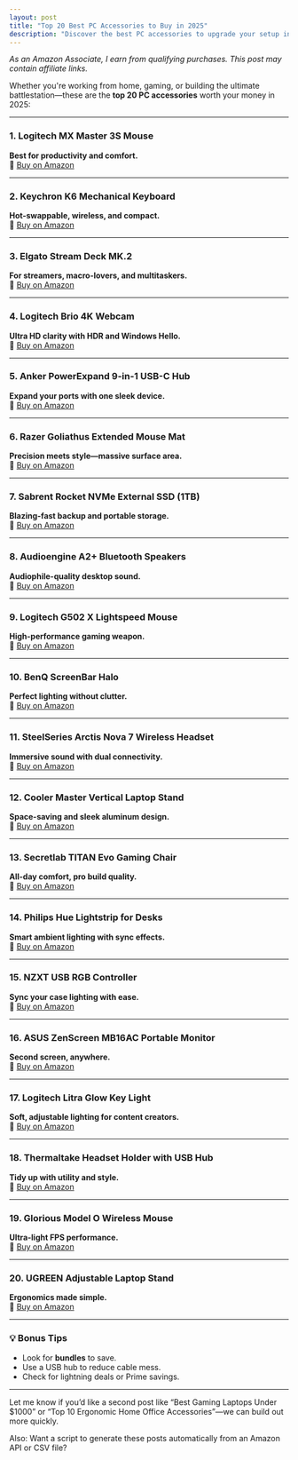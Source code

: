 ```yaml
---
layout: post
title: "Top 20 Best PC Accessories to Buy in 2025"
description: "Discover the best PC accessories to upgrade your setup in 2025. From mechanical keyboards to ergonomic chairs, here are our top picks."
---
```


*As an Amazon Associate, I earn from qualifying purchases. This post may contain affiliate links.*

Whether you're working from home, gaming, or building the ultimate battlestation—these are the **top 20 PC accessories** worth your money in 2025:

---

### 1. Logitech MX Master 3S Mouse  
**Best for productivity and comfort.**  
🔗 [Buy on Amazon](https://www.amazon.com/dp/B09HM94VDS?tag=yourtag)

---

### 2. Keychron K6 Mechanical Keyboard  
**Hot-swappable, wireless, and compact.**  
🔗 [Buy on Amazon](https://www.amazon.com/dp/B08DL6RXFS?tag=yourtag)

---

### 3. Elgato Stream Deck MK.2  
**For streamers, macro-lovers, and multitaskers.**  
🔗 [Buy on Amazon](https://www.amazon.com/dp/B097XMF9QJ?tag=yourtag)

---

### 4. Logitech Brio 4K Webcam  
**Ultra HD clarity with HDR and Windows Hello.**  
🔗 [Buy on Amazon](https://www.amazon.com/dp/B01N5UOYC4?tag=yourtag)

---

### 5. Anker PowerExpand 9-in-1 USB-C Hub  
**Expand your ports with one sleek device.**  
🔗 [Buy on Amazon](https://www.amazon.com/dp/B08D6XGVL5?tag=yourtag)

---

### 6. Razer Goliathus Extended Mouse Mat  
**Precision meets style—massive surface area.**  
🔗 [Buy on Amazon](https://www.amazon.com/dp/B08KXNWBW7?tag=yourtag)

---

### 7. Sabrent Rocket NVMe External SSD (1TB)  
**Blazing-fast backup and portable storage.**  
🔗 [Buy on Amazon](https://www.amazon.com/dp/B086B86Y8X?tag=yourtag)

---

### 8. Audioengine A2+ Bluetooth Speakers  
**Audiophile-quality desktop sound.**  
🔗 [Buy on Amazon](https://www.amazon.com/dp/B00KVEIY4E?tag=yourtag)

---

### 9. Logitech G502 X Lightspeed Mouse  
**High-performance gaming weapon.**  
🔗 [Buy on Amazon](https://www.amazon.com/dp/B0B8TRP5HT?tag=yourtag)

---

### 10. BenQ ScreenBar Halo  
**Perfect lighting without clutter.**  
🔗 [Buy on Amazon](https://www.amazon.com/dp/B08QFL68XX?tag=yourtag)

---

### 11. SteelSeries Arctis Nova 7 Wireless Headset  
**Immersive sound with dual connectivity.**  
🔗 [Buy on Amazon](https://www.amazon.com/dp/B0B6Y1FRBN?tag=yourtag)

---

### 12. Cooler Master Vertical Laptop Stand  
**Space-saving and sleek aluminum design.**  
🔗 [Buy on Amazon](https://www.amazon.com/dp/B0836P8WJP?tag=yourtag)

---

### 13. Secretlab TITAN Evo Gaming Chair  
**All-day comfort, pro build quality.**  
🔗 [Buy on Amazon](https://www.amazon.com/dp/B0991GJGGG?tag=yourtag)

---

### 14. Philips Hue Lightstrip for Desks  
**Smart ambient lighting with sync effects.**  
🔗 [Buy on Amazon](https://www.amazon.com/dp/B08M13DZFY?tag=yourtag)

---

### 15. NZXT USB RGB Controller  
**Sync your case lighting with ease.**  
🔗 [Buy on Amazon](https://www.amazon.com/dp/B0851LFQ9H?tag=yourtag)

---

### 16. ASUS ZenScreen MB16AC Portable Monitor  
**Second screen, anywhere.**  
🔗 [Buy on Amazon](https://www.amazon.com/dp/B076M7DG1K?tag=yourtag)

---

### 17. Logitech Litra Glow Key Light  
**Soft, adjustable lighting for content creators.**  
🔗 [Buy on Amazon](https://www.amazon.com/dp/B09MK8MBMZ?tag=yourtag)

---

### 18. Thermaltake Headset Holder with USB Hub  
**Tidy up with utility and style.**  
🔗 [Buy on Amazon](https://www.amazon.com/dp/B07T1M63KZ?tag=yourtag)

---

### 19. Glorious Model O Wireless Mouse  
**Ultra-light FPS performance.**  
🔗 [Buy on Amazon](https://www.amazon.com/dp/B08HHD3G5V?tag=yourtag)

---

### 20. UGREEN Adjustable Laptop Stand  
**Ergonomics made simple.**  
🔗 [Buy on Amazon](https://www.amazon.com/dp/B0915NQCWH?tag=yourtag)

---

### 💡 Bonus Tips  
- Look for **bundles** to save.  
- Use a USB hub to reduce cable mess.  
- Check for lightning deals or Prime savings.

---

Let me know if you’d like a second post like “Best Gaming Laptops Under $1000” or “Top 10 Ergonomic Home Office Accessories”—we can build out more quickly.

Also: Want a script to generate these posts automatically from an Amazon API or CSV file?

